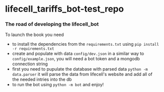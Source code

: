 ﻿# lifecell_tariffs_bot-test_repo
### The road of developing the lifecell_bot
To launch the book you need
* to install the dependencies from the `requirements.txt` using `pip install -r requirements.txt`
* create and populate with data `config/dev.json` in a similar way to `config/example.json`, you will need a bot token and a mongodb connection string
* first you need to pupulate the database with parsed data `python -m data.parser` it will parse the data from lifecell's website and add all of the needed intries into the db
* to run the bot using `python -m bot` and enjoy!
